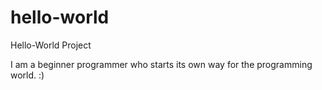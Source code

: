 # hello-world
Hello-World Project

I am a beginner programmer who starts its own way for the programming world. :)
